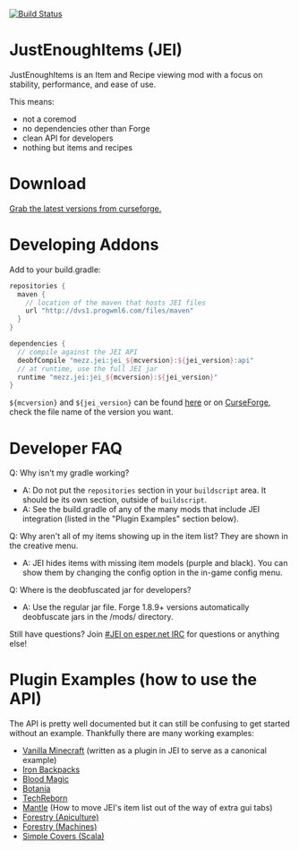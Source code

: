 [![Build Status](https://dvs1.progwml6.com/jenkins/job/JustEnoughItems/badge/icon?style=plastic)](https://dvs1.progwml6.com/jenkins/job/JustEnoughItems/?style=plastic)

JustEnoughItems (JEI)
===============
JustEnoughItems is an Item and Recipe viewing mod with a focus on stability, performance, and ease of use.

This means:
 * not a coremod
 * no dependencies other than Forge
 * clean API for developers
 * nothing but items and recipes

Download
===============
[Grab the latest versions from curseforge.](http://minecraft.curseforge.com/projects/just-enough-items-jei/files)

Developing Addons
===============
Add to your build.gradle:
```gradle
repositories {
  maven {
    // location of the maven that hosts JEI files
    url "http://dvs1.progwml6.com/files/maven"
  }
}

dependencies {
  // compile against the JEI API
  deobfCompile "mezz.jei:jei_${mcversion}:${jei_version}:api"
  // at runtime, use the full JEI jar
  runtime "mezz.jei:jei_${mcversion}:${jei_version}"
}
```

`${mcversion}` and `${jei_version}` can be found [here](http://dvs1.progwml6.com/files/maven/mezz/jei/) or on [CurseForge](http://minecraft.curseforge.com/projects/just-enough-items-jei/files), check the file name of the version you want.

Developer FAQ
===
Q: Why isn't my gradle working?
 * A: Do not put the `repositories` section in your `buildscript` area. It should be its own section, outside of `buildscript`.
 * A: See the build.gradle of any of the many mods that include JEI integration (listed in the "Plugin Examples" section below).

Q: Why aren't all of my items showing up in the item list? They are shown in the creative menu.
 * A: JEI hides items with missing item models (purple and black). You can show them by changing the config option in the in-game config menu.

Q: Where is the deobfuscated jar for developers?
 * A: Use the regular jar file. Forge 1.8.9+ versions automatically deobfuscate jars in the /mods/ directory.

Still have questions? Join [#JEI on esper.net IRC](http://webchat.esper.net/?nick=JEIGithub...&channels=JEI&prompt=1) for questions or anything else!

Plugin Examples (how to use the API)
===
The API is pretty well documented but it can still be confusing to get started without an example.
Thankfully there are many working examples:
 * [Vanilla Minecraft](https://github.com/mezz/JustEnoughItems/tree/1.10/src/main/java/mezz/jei/plugins/vanilla) (written as a plugin in JEI to serve as a canonical example)
 * [Iron Backpacks](https://github.com/gr8pefish/IronBackpacks/tree/master-1.10/src/main/java/gr8pefish/ironbackpacks/integration/jei)
 * [Blood Magic](https://github.com/WayofTime/BloodMagic/tree/1.9/src/main/java/WayofTime/bloodmagic/compat/jei)
 * [Botania](https://github.com/williewillus/Botania/tree/MC19/src/main/java/vazkii/botania/client/integration/jei)
 * [TechReborn](https://github.com/TechReborn/TechReborn/tree/1.10/src/main/java/techreborn/compat/jei)
 * [Mantle](https://github.com/SlimeKnights/Mantle/blob/master/src/main/java/slimeknights/mantle/util/JeiPlugin.java) (How to move JEI's item list out of the way of extra gui tabs)
 * [Forestry (Apiculture)](https://github.com/ForestryMC/ForestryMC/blob/mc-1.10/src/main/java/forestry/apiculture/compat/ApicultureJeiPlugin.java)
 * [Forestry (Machines)](https://github.com/ForestryMC/ForestryMC/tree/mc-1.10/src/main/java/forestry/factory/recipes/jei)
 * [Simple Covers (Scala)](https://github.com/bdew/covers/tree/mc1.10.2/src/net/bdew/covers/compat/jei)
 
